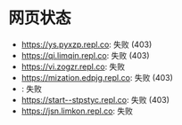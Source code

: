 # 网页状态
- https://ys.pyxzp.repl.co: 失败 (403)
- https://qi.limqin.repl.co: 失败 (403)
- https://vi.zogzr.repl.co: 失败
- https://mization.edpjg.repl.co: 失败 (403)
- : 失败
- https://start--stpstyc.repl.co: 失败 (403)
- https://jsn.limkon.repl.co: 失败
